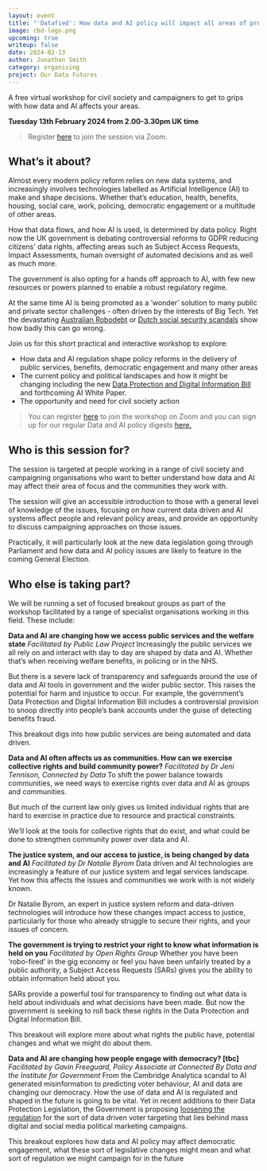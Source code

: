 ```yaml
---
layout: event
title: "'Datafied': How data and AI policy will impact all areas of progressive action, and what civil society can do about it?"
image: cbd-logo.png
upcoming: true
writeup: false
date: 2024-02-13
author: Jonathan Smith
category: organising
project: Our Data Futures
---
```


A free virtual workshop for civil society and campaigners to get to grips with how data and AI affects your areas.

<!--more-->

**Tuesday 13th February 2024 from 2.00-3.30pm UK time**

> Register [here](https://us06web.zoom.us/meeting/register/tZYpcuqorTspGdGgHIoSMVgXgomliwXiuFLQ) to join the session via Zoom. 

## What’s it about?

Almost every modern policy reform relies on new data systems, and increasingly involves technologies labelled as Artificial Intelligence (AI) to make and shape decisions. Whether that’s education, health, benefits, housing, social care, work, policing, democratic engagement or a multitude of other areas.

How that data flows, and how AI is used, is determined by data policy. Right now the UK government is debating controversial reforms to GDPR reducing citizens' data rights, affecting areas such as Subject Access Requests, Impact Assessments, human oversight of automated decisions and as well as much more.

The government is also opting for a hands off approach to AI, with few new resources or powers planned to enable a robust regulatory regime.

At the same time AI is being promoted as a ‘wonder’ solution to many public and private sector challenges - often driven by the interests of Big Tech. Yet the devastating [Australian Robodebt](https://en.wikipedia.org/wiki/Robodebt_scheme) or [Dutch social security scandals](https://en.wikipedia.org/wiki/Dutch_childcare_benefits_scandal) show how badly this can go wrong.

Join us for this short practical and interactive workshop to explore:
* How data and AI regulation shape policy reforms in the delivery of public services, benefits, democratic engagement and many other areas
* The current policy and political landscapes and how it might be changing including the new [Data Protection and Digital Information Bill](https://connectedbydata.org/resources/dpdib-resources) and forthcoming AI White Paper.
* The opportunity and need for civil society action

> You can register [here](https://us06web.zoom.us/meeting/register/tZYpcuqorTspGdGgHIoSMVgXgomliwXiuFLQ) to join the workshop on Zoom and you can sign up for our regular Data and AI policy digests [here.](https://connectedbydata.us21.list-manage.com/subscribe?u=7c03d6a429375c9cc2eef194f&id=3c200de804)

## Who is this session for?
The session is targeted at people working in a range of civil society and campaigning organisations who want to better understand how data and AI may affect their area of focus and the communities they work with.

The session will give an accessible introduction to those with a general level of knowledge of the issues, focusing on how current data driven and AI systems affect people and relevant policy areas, and provide an opportunity to discuss campaigning approaches on those issues.

Practically, it will particularly look at the new data legislation going through Parliament and how data and AI policy  issues are likely to feature in the coming General Election.

## Who else is taking part?
We will  be running a set of focused breakout groups as part of the workshop facilitated by a range of specialist organisations working in this field. These include:

**Data and AI are changing how we access public services and the welfare state**
_Facilitated by Public Law Project_
Increasingly the public services we all rely on and interact with day to day are shaped by data and AI. Whether that’s when receiving welfare benefits, in policing or in the NHS. 

But there is a severe lack of transparency and safeguards around the use of data and AI tools in government and the wider public sector. This raises the potential for harm and injustice to occur. For example, the government’s Data Protection and Digital Information Bill includes a controversial provision to snoop directly into people’s bank accounts under the guise of detecting benefits fraud. 

This breakout digs into how public services are being automated and data driven. 

**Data and AI often affects us as communities. How can we exercise collective rights and build community power?**
_Facilitated by Dr Jeni Tennison, Connected by Data_
To shift the power balance towards communities, we need ways to exercise rights over data and AI as groups and communities.

But much of the current law only gives us limited individual rights that are hard to exercise in practice due to resource and practical constraints. 

We’ll look at the tools for collective rights that do exist, and what could be done to strengthen community power over data and AI. 

**The justice system, and our access to justice, is being changed by data and AI**
_Facilitated by Dr Natalie Byrom_
Data driven and AI technologies are increasingly a feature of our justice system and legal services landscape. Yet how this affects the issues and communities we work with is not widely known.

Dr Natalie Byrom, an expert in justice system reform and data-driven technologies will introduce how these changes impact access to justice, particularly for those who already struggle to secure their rights, and your issues of concern.

**The government is trying to restrict your right to know what information is held on you**
_Facilitated by Open Rights Group_
Whether you have been ‘robo-fired’ in the gig economy or feel you have been unfairly treated by a public authority, a Subject Access Requests (SARs) gives you the ability to obtain information held about you. 

SARs provide a powerful tool for transparency to finding out what data is held about individuals and what decisions have been made. But now the government is seeking to roll back these rights in the Data Protection and Digital Information Bill.

This breakout will explore more about what rights the public have, potential changes and what we might do about them.	

**Data and AI are changing how people engage with democracy? [tbc]**
_Facilitated by Gavin Freeguard, Policy Associate at Connected By Data and the Institute for Government_
From the Cambridge Analytica scandal to AI generated misinformation to predicting voter behaviour, AI and data are changing our democracy. How the use of data and AI is regulated and shaped in the future is going to be vital. Yet in recent additions to their Data Protection Legislation, the Government is proposing [loosening the regulation](https://www.ft.com/content/3ed68928-b727-48ae-91a7-993508d9398b) for the sort of data driven voter targeting that lies behind mass digital and social media political marketing campaigns. 

This breakout explores how data and AI policy may affect democratic engagement, what these sort of legislative changes might mean and what sort of regulation we might campaign for in the future